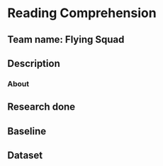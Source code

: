 # Reading Comprehension 
## Team name: Flying Squad 
## Description
### About
## Research done
## Baseline
## Dataset
